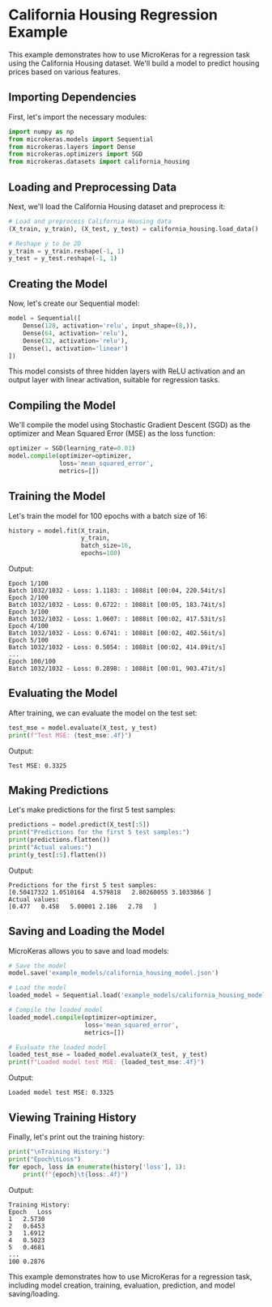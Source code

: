 # California Housing Regression Example

This example demonstrates how to use MicroKeras for a regression task using the California Housing dataset. We'll build a model to predict housing prices based on various features.

## Importing Dependencies

First, let's import the necessary modules:

```python
import numpy as np
from microkeras.models import Sequential
from microkeras.layers import Dense
from microkeras.optimizers import SGD
from microkeras.datasets import california_housing
```

## Loading and Preprocessing Data

Next, we'll load the California Housing dataset and preprocess it:

```python
# Load and preprocess California Housing data
(X_train, y_train), (X_test, y_test) = california_housing.load_data()

# Reshape y to be 2D
y_train = y_train.reshape(-1, 1)
y_test = y_test.reshape(-1, 1)
```

## Creating the Model

Now, let's create our Sequential model:

```python
model = Sequential([
    Dense(128, activation='relu', input_shape=(8,)),
    Dense(64, activation='relu'),
    Dense(32, activation='relu'),
    Dense(1, activation='linear')
])
```

This model consists of three hidden layers with ReLU activation and an output layer with linear activation, suitable for regression tasks.

## Compiling the Model

We'll compile the model using Stochastic Gradient Descent (SGD) as the optimizer and Mean Squared Error (MSE) as the loss function:

```python
optimizer = SGD(learning_rate=0.01)
model.compile(optimizer=optimizer,
              loss='mean_squared_error',
              metrics=[])
```

## Training the Model

Let's train the model for 100 epochs with a batch size of 16:

```python
history = model.fit(X_train,
                    y_train,
                    batch_size=16,
                    epochs=100)
```

Output:
    
```
Epoch 1/100
Batch 1032/1032 - Loss: 1.1183: : 1088it [00:04, 220.54it/s]
Epoch 2/100
Batch 1032/1032 - Loss: 0.6722: : 1088it [00:05, 183.74it/s]
Epoch 3/100
Batch 1032/1032 - Loss: 1.0607: : 1088it [00:02, 417.53it/s]
Epoch 4/100
Batch 1032/1032 - Loss: 0.6741: : 1088it [00:02, 402.56it/s]
Epoch 5/100
Batch 1032/1032 - Loss: 0.5054: : 1088it [00:02, 414.89it/s]
...
Epoch 100/100
Batch 1032/1032 - Loss: 0.2898: : 1088it [00:01, 903.47it/s]
```

## Evaluating the Model

After training, we can evaluate the model on the test set:

```python
test_mse = model.evaluate(X_test, y_test)
print(f"Test MSE: {test_mse:.4f}")
```

Output:

```
Test MSE: 0.3325
```

## Making Predictions

Let's make predictions for the first 5 test samples:

```python
predictions = model.predict(X_test[:5])
print("Predictions for the first 5 test samples:")
print(predictions.flatten())
print("Actual values:")
print(y_test[:5].flatten())
```

Output:

```
Predictions for the first 5 test samples:
[0.50417322 1.0510164  4.579818   2.80260055 3.1033866 ]
Actual values:
[0.477   0.458   5.00001 2.186   2.78   ]
```

## Saving and Loading the Model

MicroKeras allows you to save and load models:

```python
# Save the model
model.save('example_models/california_housing_model.json')

# Load the model
loaded_model = Sequential.load('example_models/california_housing_model.json')

# Compile the loaded model
loaded_model.compile(optimizer=optimizer,
                     loss='mean_squared_error',
                     metrics=[])

# Evaluate the loaded model
loaded_test_mse = loaded_model.evaluate(X_test, y_test)
print(f"Loaded model test MSE: {loaded_test_mse:.4f}")
```

Output:

```
Loaded model test MSE: 0.3325
```

## Viewing Training History

Finally, let's print out the training history:

```python
print("\nTraining History:")
print("Epoch\tLoss")
for epoch, loss in enumerate(history['loss'], 1):
    print(f"{epoch}\t{loss:.4f}")
```

Output:

```
Training History:
Epoch	Loss
1	2.5730
2	0.6453
3	1.6912
4	0.5023
5	0.4681
...
100	0.2876
```

This example demonstrates how to use MicroKeras for a regression task, including model creation, training, evaluation, prediction, and model saving/loading.
